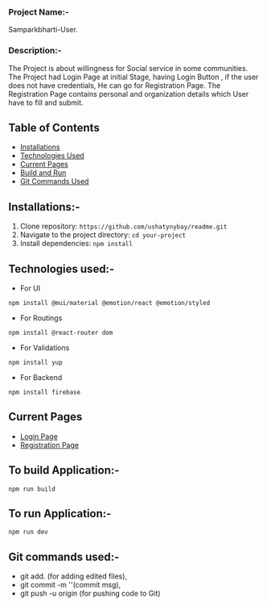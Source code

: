 ### Project Name:-
Samparkbharti-User. 

### Description:-
The Project is about willingness for Social service in some communities.
The Project had Login Page at initial Stage, having Login Button , if the user does not have credentials, He can go for Registration Page. The Registration Page contains personal and organization details which User have to fill and submit.

<!-- ### Technologies used {### Technologies used}
### Installations {### Installations} -->



## Table of Contents

- [Installations](#installations)
- [Technologies Used](#technologies-used)
- [Current Pages](#current-pages)
- [Build and Run](#to-build-Application)
- [Git Commands Used](#git-commands-used)


## Installations:-
1. Clone repository: ``````https://github.com/ushatynybay/readme.git``````
2. Navigate to the project directory: `````` cd your-project ``````
3. Install dependencies: `````` npm install ``````


## Technologies used:-
+ For UI
``````
npm install @mui/material @emotion/react @emotion/styled 
``````
+ For Routings
``````
npm install @react-router dom 
``````
+ For Validations
``````
npm install yup 
``````
+ For Backend
``````
npm install firebase
``````

## Current Pages
+ [Login Page](https://partner.sampark365.com/)
+ [Registration Page](https://partner.sampark365.com/PartnerRegister)

## To build Application:-
``````
npm run build
``````

## To run Application:-
``````
npm run dev
``````

## Git commands used:-
+ git add. (for adding edited files),
+ git commit -m ''(commit msg),
+ git push -u origin <branch-name> (for pushing code to Git)

